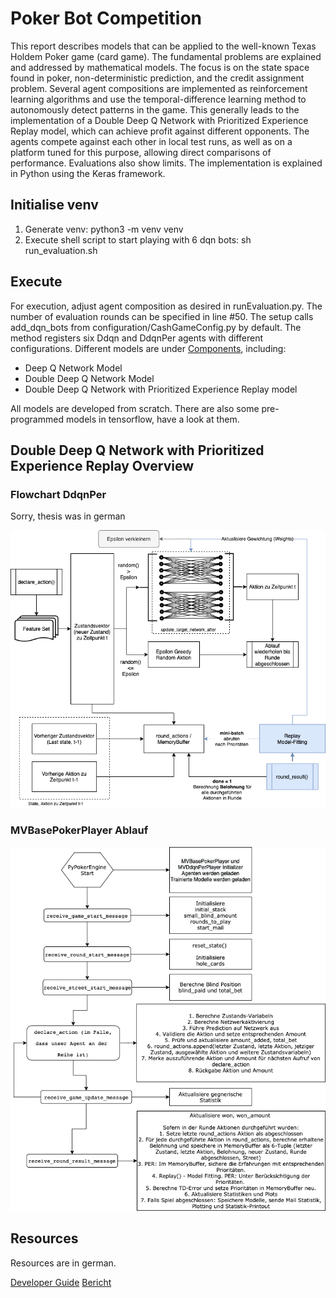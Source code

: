 # Poker Bot Competition

This report describes models that can be applied to the well-known Texas Holdem Poker game (card game). The fundamental problems are explained and addressed by mathematical models. The focus is on the state space found in poker, non-deterministic prediction, and the credit assignment problem. Several agent compositions are implemented as reinforcement learning algorithms and use the temporal-difference learning method to autonomously detect patterns in the game. This generally leads to the implementation of a Double Deep Q Network with Prioritized Experience Replay model, which can achieve profit against different opponents. The agents compete against each other in local test runs, as well as on a platform tuned for this purpose, allowing direct comparisons of performance. Evaluations also show limits. The implementation is explained in Python using the Keras framework.

## Initialise venv

1. Generate venv: python3 -m venv venv
2. Execute shell script to start playing with 6 dqn bots: sh run_evaluation.sh 

## Execute

For execution, adjust agent composition as desired in runEvaluation.py.
The number of evaluation rounds can be specified in line #50.
The setup calls add_dqn_bots from configuration/CashGameConfig.py by default. The method registers six Ddqn and DdqnPer agents with different configurations. Different models are under [Components](source/Components), including:

* Deep Q Network Model
* Double Deep Q Network Model
* Double Deep Q Network with Prioritized Experience Replay model

All models are developed from scratch. There are also some pre-programmed models in tensorflow, have a look at them.

## Double Deep Q Network with Prioritized Experience Replay Overview

### Flowchart DdqnPer
Sorry, thesis was in german

![Ablaufdiagramm DdqnPer](resources/Ablaufdiagramm_DDQNPer.png)


### MVBasePokerPlayer Ablauf

![Overview MVBasePokerPlayer flow](resources/MVBasePokerPlayer.png)

## Resources
Resources are in german.

[Developer Guide](resources/Developer_Guide.pdf)
[Bericht](Bericht.pdf)